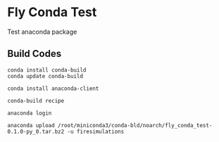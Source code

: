 # Fly Conda Test

Test anaconda package

## Build Codes

```shell
conda install conda-build
conda update conda-build

conda install anaconda-client

conda-build recipe

anaconda login

anaconda upload /root/miniconda3/conda-bld/noarch/fly_conda_test-0.1.0-py_0.tar.bz2 -u firesimulations
```
